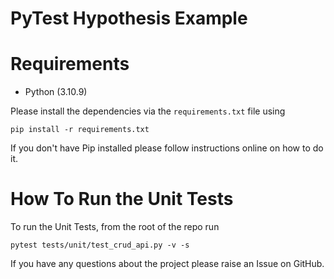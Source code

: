 # PyTest Hypothesis Example

[//]: # (This repo contains the sample code for the article - [Comprehensive Step-by-Step Guide to Testing Django REST APIs with Pytest]&#40;https://pytest-with-eric.com/pytest-advanced/pytest-django-restapi-testing/&#41;)

[//]: # (This project explains how to Build and Test A Django CRUD Rest API using SQLite and Pytest.)

# Requirements
* Python (3.10.9)

Please install the dependencies via the `requirements.txt` file using 
```commandline
pip install -r requirements.txt
```
If you don't have Pip installed please follow instructions online on how to do it.

# How To Run the Unit Tests
To run the Unit Tests, from the root of the repo run
```commandline
pytest tests/unit/test_crud_api.py -v -s
```

If you have any questions about the project please raise an Issue on GitHub. 